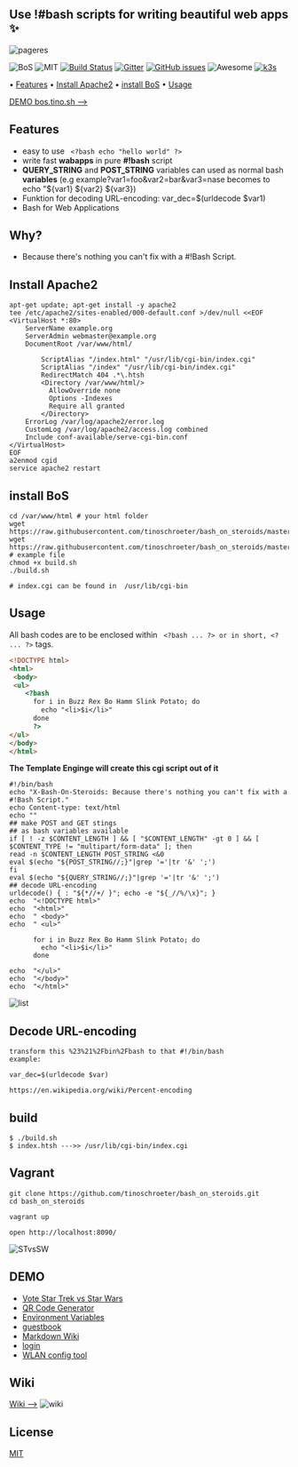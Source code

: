 ## Use !#bash scripts for writing beautiful web apps  :sparkles:
![pageres](https://raw.githubusercontent.com/tinoschroeter/bash_on_steroids/master/static/like_a_boss.png)

![BoS](https://img.shields.io/badge/%23!Bash%20-%20on%20steroids-blue.svg)
![MIT](https://img.shields.io/badge/license-MIT-blue.svg)
[![Build Status](https://travis-ci.com/tinoschroeter/bash_on_steroids.svg?branch=master)](https://travis-ci.com/tinoschroeter/bash_on_steroids)
[![Gitter](https://img.shields.io/gitter/room/nwjs/nw.js.svg)](https://gitter.im/bashops/bash_on_steroids)
[![GitHub issues](https://img.shields.io/github/issues/tinoschroeter/bash_on_steroids.svg?style=popout)](https://github.com/tinoschroeter/bash_on_steroids/projects/1)
![Awesome](https://cdn.rawgit.com/sindresorhus/awesome/d7305f38d29fed78fa85652e3a63e154dd8e8829/media/badge.svg)
[![k3s](https://img.shields.io/badge/run%20on%20-Raspberry%20Pi-red)](https://gist.github.com/tinoschroeter/fd4c254e93b2fd0c0b584bdcf756e95f)

<p align="left"> •
  <a href="#Features">Features</a> •
  <a href="#Install-Apache2">Install Apache2</a> •
  <a href="#install-BoS">install BoS</a> •
  <a href="#Usage">Usage</a> 
</p>


[DEMO bos.tino.sh -->](https://bos.tino.sh)

## Features
- easy to use  ``` <?bash echo "hello world" ?>```
- write fast **wabapps** in pure **#!bash** script
- **QUERY_STRING** and **POST_STRING** variables can used as normal bash **variables**
  (e.g example?var1=foo&var2=bar&var3=nase becomes to echo "${var1} ${var2} ${var3})
- Funktion for decoding URL-encoding: var_dec=$(urldecode $var1)
- Bash for Web Applications

## Why?
- Because there's nothing you can't fix with a #!Bash Script.

## Install Apache2
```shell
apt-get update; apt-get install -y apache2
tee /etc/apache2/sites-enabled/000-default.conf >/dev/null <<EOF
<VirtualHost *:80>
	ServerName example.org
	ServerAdmin webmaster@example.org
	DocumentRoot /var/www/html/
 
        ScriptAlias "/index.html" "/usr/lib/cgi-bin/index.cgi"
        ScriptAlias "/index" "/usr/lib/cgi-bin/index.cgi"
        RedirectMatch 404 .*\.htsh
        <Directory /var/www/html/>
          AllowOverride none
          Options -Indexes
          Require all granted
        </Directory>
	ErrorLog /var/log/apache2/error.log
	CustomLog /var/log/apache2/access.log combined
	Include conf-available/serve-cgi-bin.conf
</VirtualHost>
EOF
a2enmod cgid
service apache2 restart
```
## install BoS
```shell
cd /var/www/html # your html folder
wget https://raw.githubusercontent.com/tinoschroeter/bash_on_steroids/master/build.sh
wget https://raw.githubusercontent.com/tinoschroeter/bash_on_steroids/master/index.htsh # example file
chmod +x build.sh
./build.sh

# index.cgi can be found in  /usr/lib/cgi-bin
```

## Usage
All bash codes are to be enclosed within ``` <?bash ... ?> or in short, <? ... ?>``` tags. 
```html
<!DOCTYPE html>
<html>
 <body>
 <ul>
    <?bash
      for i in Buzz Rex Bo Hamm Slink Potato; do
        echo "<li>$i</li>"
      done
      ?>
</ul>
</body>
</html>
```

**The Template Enginge will create this cgi script out of it**

```
#!/bin/bash 
echo "X-Bash-On-Steroids: Because there's nothing you can't fix with a #!Bash Script."
echo Content-type: text/html
echo ""
## make POST and GET stings 
## as bash variables available
if [ ! -z $CONTENT_LENGTH ] && [ "$CONTENT_LENGTH" -gt 0 ] && [ $CONTENT_TYPE != "multipart/form-data" ]; then
read -n $CONTENT_LENGTH POST_STRING <&0
eval $(echo "${POST_STRING//;}"|grep '='|tr '&' ';')
fi
eval $(echo "${QUERY_STRING//;}"|grep '='|tr '&' ';')
## decode URL-encoding
urldecode() { : "${*//+/ }"; echo -e "${_//%/\x}"; }
echo  "<!DOCTYPE html>"
echo  "<html>"
echo  " <body>"
echo  " <ul>"
    
      for i in Buzz Rex Bo Hamm Slink Potato; do
        echo "<li>$i</li>"
      done
      
echo  "</ul>"
echo  "</body>"
echo  "</html>"
```

![list](https://github.com/tinoschroeter/bash_on_steroids/blob/master/static/lists.png)

## Decode URL-encoding
```
transform this %23%21%2Fbin%2Fbash to that #!/bin/bash
example:

var_dec=$(urldecode $var)

https://en.wikipedia.org/wiki/Percent-encoding
```

## build
```shell
$ ./build.sh 
$ index.htsh --->> /usr/lib/cgi-bin/index.cgi
```
## Vagrant
```shell
git clone https://github.com/tinoschroeter/bash_on_steroids.git
cd bash_on_steroids

vagrant up

open http://localhost:8090/
```
![STvsSW](https://github.com/tinoschroeter/bash_on_steroids/blob/master/static/stvssw.jpg)

## DEMO

  * [Vote Star Trek vs Star Wars](https://github.com/tinoschroeter/bash_on_steroids/tree/master/DEMO/vote)
  * [QR Code Generator](https://github.com/tinoschroeter/bash_on_steroids/tree/master/DEMO/qrcode)
  * [Environment Variables](https://github.com/tinoschroeter/bash_on_steroids/tree/master/DEMO/env)
  * [guestbook](https://github.com/tinoschroeter/bash_on_steroids/tree/master/DEMO/guestbook)
  * [Markdown Wiki](https://github.com/tinoschroeter/bash_on_steroids/tree/master/DEMO/wiki)
  * [login](https://github.com/tinoschroeter/bash_on_steroids/tree/master/DEMO/login)
  * [WLAN config tool](https://github.com/tinoschroeter/bash_on_steroids/tree/master/DEMO/wlan)

## Wiki

[Wiki -->](https://github.com/tinoschroeter/bash_on_steroids/wiki)
![wiki](https://raw.githubusercontent.com/tinoschroeter/bash_on_steroids/master/static/wiki.png "wiki")

## License

[MIT](http://choosealicense.com/licenses/mit/)
